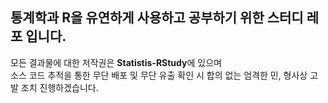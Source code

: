 ## 통계학과 R을 유연하게 사용하고 공부하기 위한 스터디 레포 입니다.

모든 결과물에 대한 저작권은 <b>Statistis-RStudy</b>에 있으며 <br/>
소스 코드 추적을 통한 무단 배포 및 무단 유출 확인 시 합의 없는 엄격한 민, 형사상 고발 조치 진행하겠습니다.
